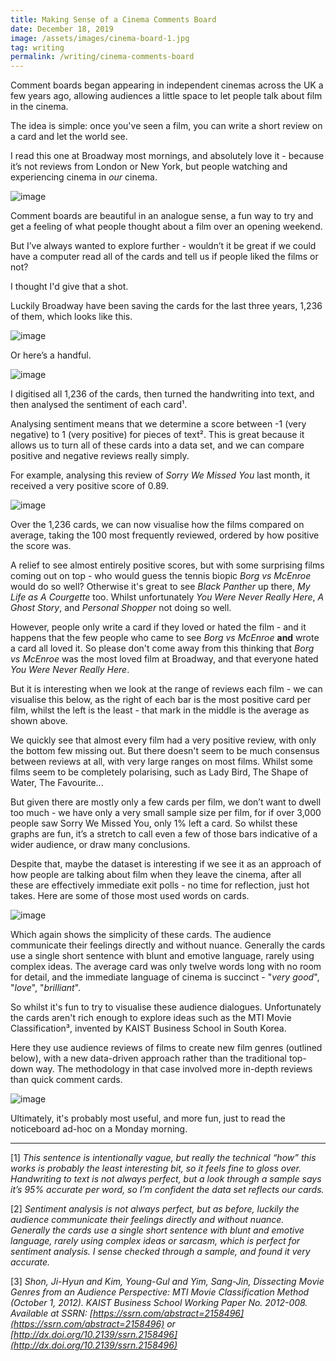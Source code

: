 ```yaml
---
title: Making Sense of a Cinema Comments Board
date: December 18, 2019
image: /assets/images/cinema-board-1.jpg
tag: writing
permalink: /writing/cinema-comments-board
---
```

<script type="text/javascript" src="https://www.gstatic.com/charts/loader.js"></script>
<script type="text/javascript" src="/assets/charts/cinema-comments-board.js"></script>

Comment boards began appearing in independent cinemas across the UK a few years ago, allowing audiences a little space to let people talk about film in the cinema. 

The idea is simple: once you've seen a film, you can write a short review on a card and let the world see.

I read this one at Broadway most mornings, and absolutely love it - because it’s not reviews from London or New York, but people watching and experiencing cinema in _our_ cinema. 

![image](/assets/images/cinema-board-2.jpg)

Comment boards are beautiful in an analogue sense, a fun way to try and get a feeling of what people thought about a film over an opening weekend. 

But I’ve always wanted to explore further - wouldn’t it be great if we could have a computer read all of the cards and tell us if people liked the films or not?

I thought I'd give that a shot. 

Luckily Broadway have been saving the cards for the last three years, 1,236 of them, which looks like this. 

![image](/assets/images/cinema-board-1.jpg)

Or here’s a handful.

![image](/assets/images/cinema-board-3.gif)

I digitised all 1,236 of the cards, then turned the handwriting into text, and then analysed the sentiment of each card¹.

Analysing sentiment means that we determine a score between -1 (very negative) to 1 (very positive) for pieces of text². This is great because it allows us to turn all of these cards into a data set, and we can compare positive and negative reviews really simply. 

For example, analysing this review of _Sorry We Missed You_ last month, it received a very positive score of 0.89. 

![image](/assets/images/cinema-board-4.png)

Over the 1,236 cards, we can now visualise how the films compared on average, taking the 100 most frequently reviewed, ordered by how positive the score was.

<div id="bar_chart" class="chart"></div>

A relief to see almost entirely positive scores, but with some surprising films coming out on top - who would guess the tennis biopic _Borg vs McEnroe_ would do so well? Otherwise it's great to see _Black Panther_ up there, _My Life as A Courgette_ too. 
Whilst unfortunately _You Were Never Really Here_, _A Ghost Story_, and _Personal Shopper_ not doing so well. 

However, people only write a card if they loved or hated the film - and it happens that the few people who came to see _Borg vs McEnroe_ **and** wrote a card all loved it. So please don't come away from this thinking that _Borg vs McEnroe_ was the most loved film at Broadway, and that everyone hated _You Were Never Really Here_.

But it is interesting when we look at the range of reviews each film - we can visualise this below, as the right of each bar is the most positive card per film, whilst the left is the least - that mark in the middle is the average as shown above. 

<div id="candle" class="chart"></div>

We quickly see that almost every film had a very positive review, with only the bottom few missing out. But there doesn't seem to be much consensus between reviews at all, with very large ranges on most films. Whilst some films seem to be completely polarising, such as Lady Bird, The Shape of Water, The Favourite...

But given there are mostly only a few cards per film, we don’t want to dwell too much - we have only a very small sample size per film, for if over 3,000 people saw Sorry We Missed You, only 1% left a card. So whilst these graphs are fun, it’s a stretch to call even a few of those bars indicative of a wider audience, or draw many conclusions. 

Despite that, maybe the dataset is interesting if we see it as an approach of how people are talking about film when they leave the cinema, after all these are effectively immediate exit polls - no time for reflection, just hot takes. Here are some of those most used words on cards.

![image](/assets/images/cinema-board-5.png)

Which again shows the simplicity of these cards. The audience communicate their feelings directly and without nuance. Generally the cards use a single short sentence with blunt and emotive language, rarely using complex ideas. The average card was only twelve words long with no room for detail, and the immediate language of cinema is succinct - "_very good_", "_love_", "_brilliant_". 

So whilst it's fun to try to visualise these audience dialogues. Unfortunately the cards aren't rich enough to explore ideas such as the MTI Movie Classification³, invented by KAIST Business School in South Korea. 

Here they use audience reviews of films to create new film genres (outlined below), with a new data-driven approach rather than the traditional top-down way. The methodology in that case involved more in-depth reviews than quick comment cards. 

![image](/assets/images/cinema-board-6.png)


Ultimately, it's probably most useful, and more fun, just to read the noticeboard ad-hoc on a Monday morning.

---

[1] _This sentence is intentionally vague, but really the technical “how” this works is probably the least interesting bit, so it feels fine to gloss over. Handwriting to text is not always perfect, but a look through a sample says it’s 95% accurate per word, so I’m confident the data set reflects our cards._

[2] _Sentiment analysis is not always perfect, but as before, luckily the audience communicate their feelings directly and without nuance. Generally the cards use a single short sentence with blunt and emotive language, rarely using complex ideas or sarcasm, which is perfect for sentiment analysis. I sense checked through a sample, and found it very accurate._

[3] _Shon, Ji-Hyun and Kim, Young-Gul and Yim, Sang-Jin, Dissecting Movie Genres from an Audience Perspective: MTI Movie Classification Method (October 1, 2012). KAIST Business School Working Paper No. 2012-008. Available at SSRN: [https://ssrn.com/abstract=2158496](https://ssrn.com/abstract=2158496) or [http://dx.doi.org/10.2139/ssrn.2158496](http://dx.doi.org/10.2139/ssrn.2158496)_
